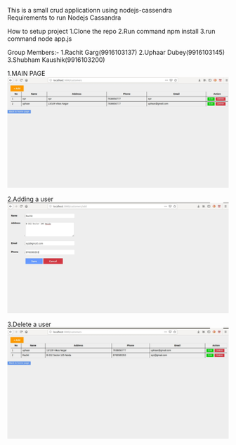 This is a small crud applicationn using nodejs-cassendra  
Requirements to run
Nodejs
Cassandra

How to setup project
1.Clone the repo
2.Run command npm install
3.run command node app.js

Group Members:-
1.Rachit Garg(9916103137)
2.Uphaar Dubey(9916103145)
3.Shubham Kaushik(9916103200)



1.MAIN PAGE
![alt text](https://github.com/capedcrusader23/cassandra-crud/blob/master/public/1.jpg)

2.Adding a user
![alt text](https://github.com/capedcrusader23/cassandra-crud/blob/master/public/2.jpg)

3.Delete a user
![alt text](https://github.com/capedcrusader23/cassandra-crud/blob/master/public/3.jpg)
